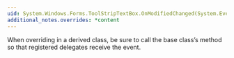 ```yaml
---
uid: System.Windows.Forms.ToolStripTextBox.OnModifiedChanged(System.EventArgs)
additional_notes.overrides: *content
---
```


<p>When overriding <xref href="System.Windows.Forms.ToolStripTextBox.OnModifiedChanged(System.EventArgs)"></xref> in a derived class, be sure to call the base class’s <xref href="System.Windows.Forms.ToolStripTextBox.OnModifiedChanged(System.EventArgs)"></xref> method so that registered delegates receive the event.</p>


